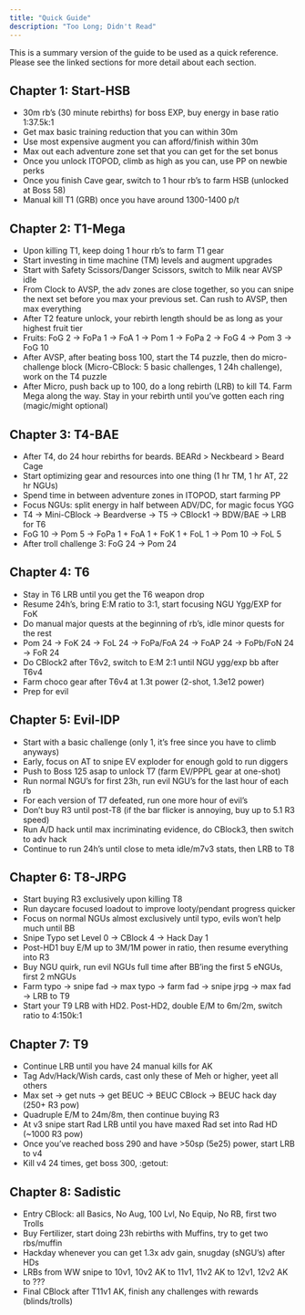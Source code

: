 ```yaml
---
title: "Quick Guide"
description: "Too Long; Didn't Read"
---
```


This is a summary version of the guide to be used as a quick reference. 
Please see the linked sections for more detail about each section.

## Chapter 1: Start-HSB
- 30m rb’s (30 minute rebirths) for boss EXP, buy energy in base ratio 1:37.5k:1
- Get max basic training reduction that you can within 30m
- Use most expensive augment you can afford/finish within 30m
- Max out each adventure zone set that you can get for the set bonus
- Once you unlock ITOPOD, climb as high as you can, use PP on newbie perks
- Once you finish Cave gear, switch to 1 hour rb’s to farm HSB (unlocked at Boss 58)
- Manual kill T1 (GRB) once you have around 1300-1400 p/t

## Chapter 2: T1-Mega
- Upon killing T1, keep doing 1 hour rb’s to farm T1 gear
- Start investing in time machine (TM) levels and augment upgrades
- Start with Safety Scissors/Danger Scissors, switch to Milk near AVSP idle
- From Clock to AVSP, the adv zones are close together, so you can snipe the next set before you max your previous set. Can rush to AVSP, then max everything
- After T2 feature unlock, your rebirth length should be as long as your highest fruit tier
- Fruits: FoG 2 → FoPa 1 → FoA 1 → Pom 1 → FoPa 2 → FoG 4 → Pom 3 → FoG 10
- After AVSP, after beating boss 100, start the T4 puzzle, then do micro-challenge block (Micro-CBlock: 5 basic challenges, 1 24h challenge), work on the T4 puzzle
- After Micro, push back up to 100, do a long rebirth (LRB) to kill T4. Farm Mega along the way. Stay in your rebirth until you’ve gotten each ring (magic/might optional)

## Chapter 3: T4-BAE
- After T4, do 24 hour rebirths for beards. BEARd > Neckbeard > Beard Cage
- Start optimizing gear and resources into one thing (1 hr TM, 1 hr AT, 22 hr NGUs)
- Spend time in between adventure zones in ITOPOD, start farming PP
- Focus NGUs: split energy in half between ADV/DC, for magic focus YGG
- T4 → Mini-CBlock → Beardverse → T5 → CBlock1 → BDW/BAE → LRB for T6
- FoG 10 → Pom 5 → FoPa 1 + FoA 1 + FoK 1 + FoL 1 → Pom 10 → FoL 5 
- After troll challenge 3: FoG 24 → Pom 24

## Chapter 4: T6
- Stay in T6 LRB until you get the T6 weapon drop
- Resume 24h’s, bring E:M ratio to 3:1, start focusing NGU Ygg/EXP for FoK
- Do manual major quests at the beginning of rb’s, idle minor quests for the rest
- Pom 24 → FoK 24 → FoL 24 → FoPa/FoA 24 → FoAP 24 → FoPb/FoN 24 → FoR 24
- Do CBlock2 after T6v2, switch to E:M 2:1 until NGU ygg/exp bb after T6v4
- Farm choco gear after T6v4 at 1.3t power (2-shot, 1.3e12 power)
- Prep for evil

## Chapter 5: Evil-IDP
- Start with a basic challenge (only 1, it’s free since you have to climb anyways)
- Early, focus on AT to snipe EV exploder for enough gold to run diggers
- Push to Boss 125 asap to unlock T7 (farm EV/PPPL gear at one-shot)
- Run normal NGU’s for first 23h, run evil NGU’s for the last hour of each rb
- For each version of T7 defeated, run one more hour of evil’s
- Don’t buy R3 until post-T8 (if the bar flicker is annoying, buy up to 5.1 R3 speed)
- Run A/D hack until max incriminating evidence, do CBlock3, then switch to adv hack
- Continue to run 24h’s until close to meta idle/m7v3 stats, then LRB to T8

## Chapter 6: T8-JRPG
- Start buying R3 exclusively upon killing T8
- Run daycare focused loadout to improve looty/pendant progress quicker
- Focus on normal NGUs almost exclusively until typo, evils won’t help much until BB
- Snipe Typo set Level 0 → CBlock 4 → Hack Day 1
- Post-HD1 buy E/M up to 3M/1M power in ratio, then resume everything into R3
- Buy NGU quirk, run evil NGUs full time after BB’ing the first 5 eNGUs, first 2 mNGUs
- Farm typo → snipe fad → max typo → farm fad → snipe jrpg → max fad → LRB to T9
- Start your T9 LRB with HD2. Post-HD2, double E/M to 6m/2m, switch ratio to 4:150k:1

## Chapter 7: T9
- Continue LRB until you have 24 manual kills for AK
- Tag Adv/Hack/Wish cards, cast only these of Meh or higher, yeet all others
- Max set → get nuts → get BEUC → BEUC CBlock → BEUC hack day (250+ R3 pow)
- Quadruple E/M to 24m/8m, then continue buying R3
- At v3 snipe start Rad LRB until you have maxed Rad set into Rad HD (~1000 R3 pow)
- Once you’ve reached boss 290 and have >50sp (5e25) power, start LRB to v4
- Kill v4 24 times, get boss 300, :getout:

## Chapter 8: Sadistic
- Entry CBlock: all Basics, No Aug, 100 Lvl, No Equip, No RB, first two Trolls
- Buy Fertilizer, start doing 23h rebirths with Muffins, try to get two rbs/muffin
- Hackday whenever you can get 1.3x adv gain, snugday (sNGU’s) after HDs
- LRBs from WW snipe to 10v1, 10v2 AK to 11v1, 11v2 AK to 12v1, 12v2 AK to ???
- Final CBlock after T11v1 AK, finish any challenges with rewards (blinds/trolls)
